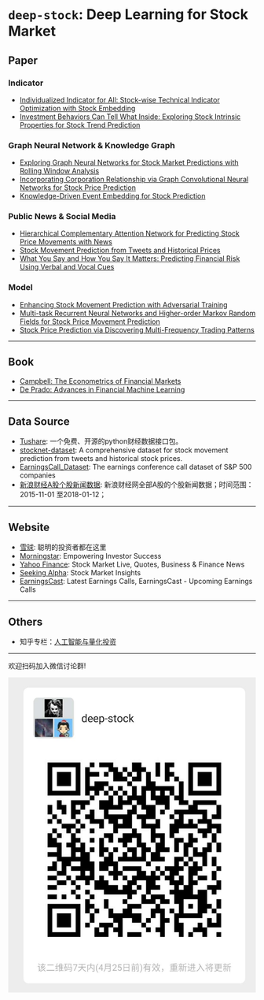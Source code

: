 # `deep-stock`: Deep Learning for Stock Market

## Paper
### Indicator
* [Individualized Indicator for All: Stock-wise Technical Indicator
Optimization with Stock Embedding](https://www.kdd.org/kdd2019/accepted-papers/view/individualized-indicator-for-all-stock-wise-technical-indicator-optimizatio)
* [Investment Behaviors Can Tell What Inside: Exploring Stock
Intrinsic Properties for Stock Trend Prediction](https://www.kdd.org/kdd2019/accepted-papers/view/investment-behaviors-can-tell-what-inside-exploring-stock-intrinsic-propert)

### Graph Neural Network & Knowledge Graph
* [Exploring Graph Neural Networks for Stock Market Predictions with Rolling Window Analysis](https://arxiv.org/abs/1909.10660)
* [Incorporating Corporation Relationship via Graph Convolutional Neural Networks for Stock Price Prediction](https://dl.acm.org/doi/pdf/10.1145/3269206.3269269)
* [Knowledge-Driven Event Embedding for Stock Prediction](https://www.aclweb.org/anthology/C16-1201)

### Public News & Social Media
* [Hierarchical Complementary Attention Network for Predicting Stock Price Movements with News](https://dl.acm.org/doi/pdf/10.1145/3269206.3269286)
* [Stock Movement Prediction from Tweets and Historical Prices](https://www.aclweb.org/anthology/P18-1183)
* [What You Say and How You Say It Matters: Predicting Financial Risk Using Verbal and Vocal Cues](https://www.aclweb.org/anthology/P19-1038)

### Model
* [Enhancing Stock Movement Prediction with Adversarial Training](https://www.ijcai.org/Proceedings/2019/0810.pdf)
* [Multi-task Recurrent Neural Networks and Higher-order Markov Random Fields for Stock Price Movement Prediction](https://www.kdd.org/kdd2019/accepted-papers/view/multi-task-recurrent-neural-network-and-higher-order-markov-random-fields-f)
* [Stock Price Prediction via Discovering Multi-Frequency Trading Patterns](http://www.eecs.ucf.edu/~gqi/publications/kdd2017_stock.pdf)

---

## Book
* [Campbell: The Econometrics of Financial Markets](https://link.zhihu.com/?target=https%3A//item.jd.com/1107212917.html)
* [De Prado: Advances in Financial Machine Learning](https://link.zhihu.com/?target=https%3A//item.jd.com/39205783211.html)

---

## Data Source
* [Tushare](http://tushare.org/): 一个免费、开源的python财经数据接口包。
* [stocknet-dataset](https://github.com/yumoxu/stocknet-dataset): A comprehensive dataset for stock movement prediction from tweets and historical stock prices.
* [EarningsCall_Dataset](https://github.com/GeminiLn/EarningsCall_Dataset): The earnings conference call dataset of S&P 500 companies
* [新浪财经A股个股新闻数据](https://opendata.pku.edu.cn/dataset.xhtml?persistentId=doi:10.18170/DVN/NL8XVL): 新浪财经网全部A股的个股新闻数据；时间范围：2015-11-01 至2018-01-12；

---

## Website
* [雪球](https://xueqiu.com/): 聪明的投资者都在这里
* [Morningstar](https://www.morningstar.com/): Empowering Investor Success
* [Yahoo Finance](http://finance.yahoo.com/): Stock Market Live, Quotes, Business & Finance News
* [Seeking Alpha](https://seekingalpha.com/): Stock Market Insights
* [EarningsCast](https://earningscast.com/): Latest Earnings Calls, EarningsCast - Upcoming Earnings Calls

---

## Others
* 知乎专栏：[人工智能与量化投资](https://zhuanlan.zhihu.com/intro-to-quant)

---

欢迎扫码加入微信讨论群!

![WeChat](WeChat.jpg)